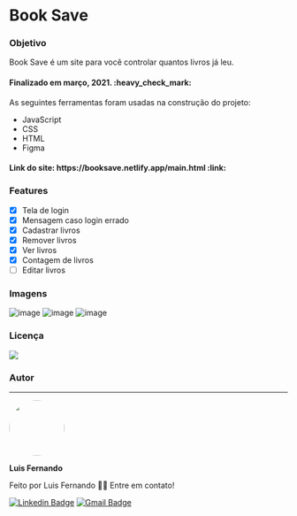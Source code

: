 <h1>Book Save</h1>

<h3>Objetivo</h3>

<p>Book Save é um site para você controlar quantos livros já leu.</p>

<h4> 
	Finalizado em março, 2021. :heavy_check_mark:
</h4>

As seguintes ferramentas foram usadas na construção do projeto:

- JavaScript
- CSS
- HTML
- Figma

<h4>Link do site: https://booksave.netlify.app/main.html :link:</h4> 

### Features

- [x] Tela de login
- [x] Mensagem caso login errado
- [x] Cadastrar livros
- [x] Remover livros
- [x] Ver livros
- [x] Contagem de livros
- [ ] Editar livros

### Imagens
![image](https://user-images.githubusercontent.com/67171626/122770851-3f04f800-d27c-11eb-8acc-9eaf67a8da9b.png)
![image](https://user-images.githubusercontent.com/67171626/122770894-4af0ba00-d27c-11eb-8cca-80f62367ed25.png)
![image](https://user-images.githubusercontent.com/67171626/122770932-5348f500-d27c-11eb-88d5-61f104fc4431.png)

### Licença
<img src="https://img.shields.io/github/license/luisfernandodass/doebrasil"/>

### Autor
---


 <img style="border-radius: 50%;" src="https://avatars.githubusercontent.com/u/67171626?s=460&u=609fc063322b859752a5675bd4e17657e650a389&v=4" width="100px;" alt=""/>
 
 <b>Luis Fernando</b>
 
Feito por Luis Fernando 👋🏽 Entre em contato!

[![Linkedin Badge](https://img.shields.io/badge/-Luis-blue?style=flat-square&logo=Linkedin&logoColor=white&link=https://www.linkedin.com/in/luisfernando/)](https://www.linkedin.com/in/luisfernando/) 
[![Gmail Badge](https://img.shields.io/badge/-luisfernandodass@gmail.com-c14438?style=flat-square&logo=Gmail&logoColor=white&link=mailto:luisfernandodass@gmail.com)](mailto:luisfernandodass@gmail.com)

